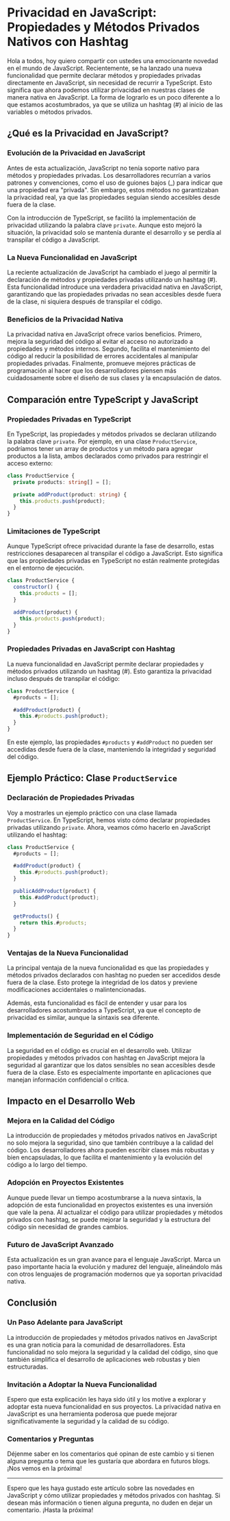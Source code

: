 # Privacidad en JavaScript: Propiedades y Métodos Privados Nativos con Hashtag

Hola a todos, hoy quiero compartir con ustedes una emocionante novedad en el mundo de JavaScript. Recientemente, se ha lanzado una nueva funcionalidad que permite declarar métodos y propiedades privadas directamente en JavaScript, sin necesidad de recurrir a TypeScript. Esto significa que ahora podemos utilizar privacidad en nuestras clases de manera nativa en JavaScript. La forma de lograrlo es un poco diferente a lo que estamos acostumbrados, ya que se utiliza un hashtag (#) al inicio de las variables o métodos privados.

## ¿Qué es la Privacidad en JavaScript?

### Evolución de la Privacidad en JavaScript

Antes de esta actualización, JavaScript no tenía soporte nativo para métodos y propiedades privadas. Los desarrolladores recurrían a varios patrones y convenciones, como el uso de guiones bajos (_) para indicar que una propiedad era "privada". Sin embargo, estos métodos no garantizaban la privacidad real, ya que las propiedades seguían siendo accesibles desde fuera de la clase.

Con la introducción de TypeScript, se facilitó la implementación de privacidad utilizando la palabra clave `private`. Aunque esto mejoró la situación, la privacidad solo se mantenía durante el desarrollo y se perdía al transpilar el código a JavaScript.

### La Nueva Funcionalidad en JavaScript

La reciente actualización de JavaScript ha cambiado el juego al permitir la declaración de métodos y propiedades privadas utilizando un hashtag (#). Esta funcionalidad introduce una verdadera privacidad nativa en JavaScript, garantizando que las propiedades privadas no sean accesibles desde fuera de la clase, ni siquiera después de transpilar el código.

### Beneficios de la Privacidad Nativa

La privacidad nativa en JavaScript ofrece varios beneficios. Primero, mejora la seguridad del código al evitar el acceso no autorizado a propiedades y métodos internos. Segundo, facilita el mantenimiento del código al reducir la posibilidad de errores accidentales al manipular propiedades privadas. Finalmente, promueve mejores prácticas de programación al hacer que los desarrolladores piensen más cuidadosamente sobre el diseño de sus clases y la encapsulación de datos.

## Comparación entre TypeScript y JavaScript

### Propiedades Privadas en TypeScript

En TypeScript, las propiedades y métodos privados se declaran utilizando la palabra clave `private`. Por ejemplo, en una clase `ProductService`, podríamos tener un array de productos y un método para agregar productos a la lista, ambos declarados como privados para restringir el acceso externo:

```typescript
class ProductService {
  private products: string[] = [];

  private addProduct(product: string) {
    this.products.push(product);
  }
}
```

### Limitaciones de TypeScript

Aunque TypeScript ofrece privacidad durante la fase de desarrollo, estas restricciones desaparecen al transpilar el código a JavaScript. Esto significa que las propiedades privadas en TypeScript no están realmente protegidas en el entorno de ejecución.

```javascript
class ProductService {
  constructor() {
    this.products = [];
  }

  addProduct(product) {
    this.products.push(product);
  }
}
```

### Propiedades Privadas en JavaScript con Hashtag

La nueva funcionalidad en JavaScript permite declarar propiedades y métodos privados utilizando un hashtag (#). Esto garantiza la privacidad incluso después de transpilar el código:

```javascript
class ProductService {
  #products = [];

  #addProduct(product) {
    this.#products.push(product);
  }
}
```

En este ejemplo, las propiedades `#products` y `#addProduct` no pueden ser accedidas desde fuera de la clase, manteniendo la integridad y seguridad del código.

## Ejemplo Práctico: Clase `ProductService`

### Declaración de Propiedades Privadas

Voy a mostrarles un ejemplo práctico con una clase llamada `ProductService`. En TypeScript, hemos visto cómo declarar propiedades privadas utilizando `private`. Ahora, veamos cómo hacerlo en JavaScript utilizando el hashtag:

```javascript
class ProductService {
  #products = [];

  #addProduct(product) {
    this.#products.push(product);
  }

  publicAddProduct(product) {
    this.#addProduct(product);
  }

  getProducts() {
    return this.#products;
  }
}
```

### Ventajas de la Nueva Funcionalidad

La principal ventaja de la nueva funcionalidad es que las propiedades y métodos privados declarados con hashtag no pueden ser accedidos desde fuera de la clase. Esto protege la integridad de los datos y previene modificaciones accidentales o malintencionadas.

Además, esta funcionalidad es fácil de entender y usar para los desarrolladores acostumbrados a TypeScript, ya que el concepto de privacidad es similar, aunque la sintaxis sea diferente.

### Implementación de Seguridad en el Código

La seguridad en el código es crucial en el desarrollo web. Utilizar propiedades y métodos privados con hashtag en JavaScript mejora la seguridad al garantizar que los datos sensibles no sean accesibles desde fuera de la clase. Esto es especialmente importante en aplicaciones que manejan información confidencial o crítica.

## Impacto en el Desarrollo Web

### Mejora en la Calidad del Código

La introducción de propiedades y métodos privados nativos en JavaScript no solo mejora la seguridad, sino que también contribuye a la calidad del código. Los desarrolladores ahora pueden escribir clases más robustas y bien encapsuladas, lo que facilita el mantenimiento y la evolución del código a lo largo del tiempo.

### Adopción en Proyectos Existentes

Aunque puede llevar un tiempo acostumbrarse a la nueva sintaxis, la adopción de esta funcionalidad en proyectos existentes es una inversión que vale la pena. Al actualizar el código para utilizar propiedades y métodos privados con hashtag, se puede mejorar la seguridad y la estructura del código sin necesidad de grandes cambios.

### Futuro de JavaScript Avanzado

Esta actualización es un gran avance para el lenguaje JavaScript. Marca un paso importante hacia la evolución y madurez del lenguaje, alineándolo más con otros lenguajes de programación modernos que ya soportan privacidad nativa.

## Conclusión

### Un Paso Adelante para JavaScript

La introducción de propiedades y métodos privados nativos en JavaScript es una gran noticia para la comunidad de desarrolladores. Esta funcionalidad no solo mejora la seguridad y la calidad del código, sino que también simplifica el desarrollo de aplicaciones web robustas y bien estructuradas.

### Invitación a Adoptar la Nueva Funcionalidad

Espero que esta explicación les haya sido útil y los motive a explorar y adoptar esta nueva funcionalidad en sus proyectos. La privacidad nativa en JavaScript es una herramienta poderosa que puede mejorar significativamente la seguridad y la calidad de su código.

### Comentarios y Preguntas

Déjenme saber en los comentarios qué opinan de este cambio y si tienen alguna pregunta o tema que les gustaría que abordara en futuros blogs. ¡Nos vemos en la próxima!

---

Espero que les haya gustado este artículo sobre las novedades en JavaScript y cómo utilizar propiedades y métodos privados con hashtag. Si desean más información o tienen alguna pregunta, no duden en dejar un comentario. ¡Hasta la próxima!